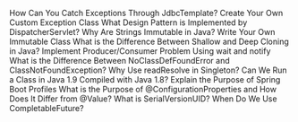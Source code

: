 How Can You Catch Exceptions Through JdbcTemplate?
Create Your Own Custom Exception Class
What Design Pattern is Implemented by DispatcherServlet?
Why Are Strings Immutable in Java?
Write Your Own Immutable Class
What is the Difference Between Shallow and Deep Cloning in Java?
Implement Producer/Consumer Problem Using wait and notify
What is the Difference Between NoClassDefFoundError and ClassNotFoundException?
Why Use readResolve in Singleton?
Can We Run a Class in Java 1.9 Compiled with Java 1.8?
Explain the Purpose of Spring Boot Profiles
What is the Purpose of @ConfigurationProperties and How Does It Differ from @Value?
What is SerialVersionUID?
When Do We Use CompletableFuture?
